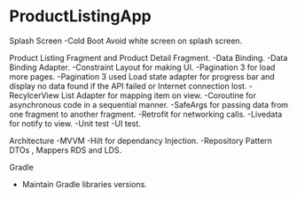 # ProductListingApp

Splash Screen 
-Cold Boot Avoid white screen on splash screen.

Product Listing Fragment and Product Detail Fragment.
-Data Binding.
-Data Binding Adapter.
-Constraint Layout for making UI.
-Pagination 3 for load more pages.
-Pagination 3 used Load state adapter for progress bar and display no data found if the API failed or Internet connection lost.
-RecylcerView List Adapter for mapping item on view.
-Coroutine for asynchronous code in a sequential manner.
-SafeArgs for passing data from one fragment to another fragment.
-Retrofit for networking calls.
-Livedata for notify to view.
-Unit test 
-UI test.

Architecture
-MVVM
-Hilt for dependancy Injection.
-Repository Pattern DTOs , Mappers RDS and LDS.

Gradle 
- Maintain Gradle libraries versions.


